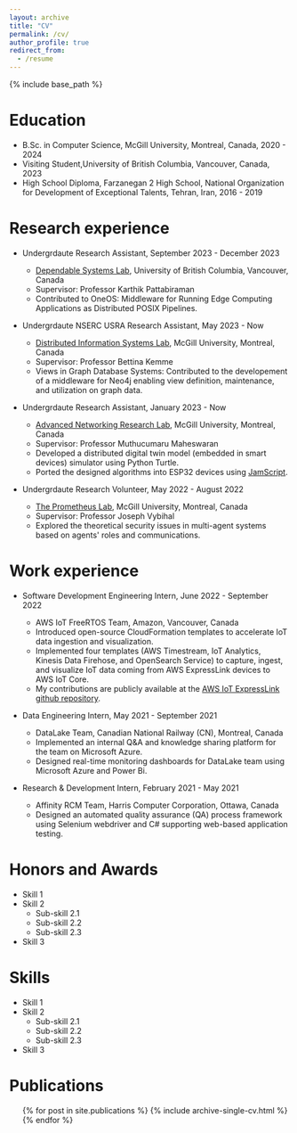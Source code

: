 ```yaml
---
layout: archive
title: "CV"
permalink: /cv/
author_profile: true
redirect_from:
  - /resume
---
```


{% include base_path %}

Education
======
* B.Sc. in Computer Science, McGill University, Montreal, Canada, 2020 - 2024
* Visiting Student,University of British Columbia, Vancouver, Canada, 2023
* High School Diploma, Farzanegan 2 High School, National Organization for Development of Exceptional Talents, Tehran, Iran, 2016 - 2019

Research experience
======

* Undergrdaute Research Assistant, September 2023 - December 2023
  * [Dependable Systems Lab](https://blogs.ubc.ca/dependablesystemslab/), University of British Columbia, Vancouver, Canada
  * Supervisor: Professor Karthik Pattabiraman
  * Contributed to OneOS: Middleware for Running Edge Computing Applications as Distributed POSIX Pipelines.

* Undergrdaute NSERC USRA Research Assistant, May 2023 - Now 
  * [Distributed Information Systems Lab](https://www.cs.mcgill.ca/~kemme/disl/index.html), McGill University, Montreal, Canada
  * Supervisor: Professor Bettina Kemme
  * Views in Graph Database Systems: Contributed to the developement of a middleware for Neo4j enabling view definition, maintenance, and utilization on graph data.

* Undergrdaute Research Assistant, January 2023 - Now
  * [Advanced Networking Research Lab](https://www.cs.mcgill.ca/~maheswar/), McGill University, Montreal, Canada
  * Supervisor: Professor Muthucumaru Maheswaran
  * Developed a distributed digital twin model (embedded in smart devices) simulator using Python Turtle.
  * Ported the designed algorithms into ESP32 devices using [JamScript](https://citelab.github.io/JAMScript/).  

* Undergrdaute Research Volunteer, May 2022 - August 2022
  * [The Prometheus Lab](https://www.cs.mcgill.ca/~jvybihal/index.php?Page=Research), McGill University, Montreal, Canada
  * Supervisor: Professor Joseph Vybihal
  * Explored the theoretical security issues in multi-agent systems based on agents' roles and communications.


Work experience
======
* Software Development Engineering Intern, June 2022 - September 2022 
  * AWS IoT FreeRTOS Team, Amazon, Vancouver, Canada
  * Introduced open-source CloudFormation templates to accelerate IoT data ingestion and visualization. 
  * Implemented four templates (AWS Timestream, IoT Analytics, Kinesis Data Firehose, and OpenSearch Service) to capture, ingest, and visualize IoT data coming from AWS ExpressLink devices to AWS IoT Core.
  * My contributions are publicly available at the [AWS IoT ExpressLink github repository](https://github.com/aws/iot-expresslink/tree/main/cloud_templates).

* Data Engineering Intern, May 2021 - September 2021
  * DataLake Team, Canadian National Railway (CN), Montreal, Canada
  * Implemented an internal Q\&A and knowledge sharing platform for the team on Microsoft Azure.
  * Designed real-time monitoring dashboards for DataLake team using Microsoft Azure and Power Bi.

* Research \& Development Intern, February 2021 - May 2021
  * Affinity RCM Team, Harris Computer Corporation, Ottawa, Canada
  * Designed an automated quality assurance (QA) process framework using Selenium webdriver and C\# supporting web-based application testing.
  
Honors and Awards
======
* Skill 1
* Skill 2
  * Sub-skill 2.1
  * Sub-skill 2.2
  * Sub-skill 2.3
* Skill 3

Skills
======
* Skill 1
* Skill 2
  * Sub-skill 2.1
  * Sub-skill 2.2
  * Sub-skill 2.3
* Skill 3

Publications
======
  <ul>{% for post in site.publications %}
    {% include archive-single-cv.html %}
  {% endfor %}</ul>